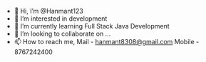 - 👋 Hi, I’m @Hanmant123
- 👀 I’m interested in development
- 🌱 I’m currently learning Full Stack Java Development
- 💞️ I’m looking to collaborate on ...
- 📫 How to reach me, Mail - hanmant8308@gmail.com
                      Mobile - 8767242400 

<!---
Hanmant123/Hanmant123 is a ✨ special ✨ repository because its `README.md` (this file) appears on your GitHub profile.
You can click the Preview link to take a look at your changes.
--->
